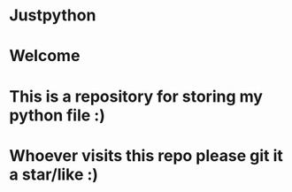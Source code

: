 # Justpython
# Welcome
# This is a repository for storing my python file :)
# Whoever visits this repo please git it a star/like :)
